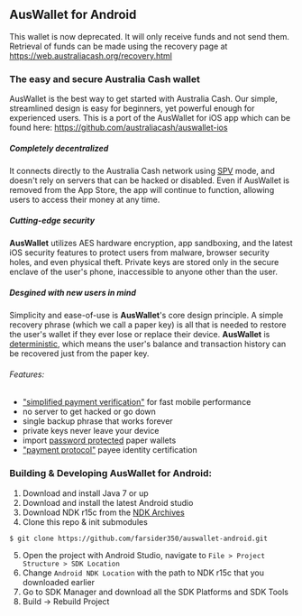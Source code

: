 AusWallet for Android
----------------------------------

This wallet is now deprecated. It will only receive funds and not send them.
Retrieval of funds can be made using the recovery page at https://web.australiacash.org/recovery.html

### The easy and secure Australia Cash wallet

AusWallet is the best way to get started with Australia Cash. Our simple, streamlined design is easy for beginners, yet powerful enough for experienced users. This is a port of the AusWallet for iOS app which can be found here: https://github.com/australiacash/auswallet-ios

##### Completely decentralized

It connects directly to the Australia Cash network using [SPV](https://en.bitcoin.it/wiki/Thin_Client_Security#Header-Only_Clients) mode, and doesn't rely on servers that can be hacked or disabled. Even if AusWallet is removed from the App Store, the app will continue to function, allowing users to access their money at any time.

##### Cutting-edge security

**AusWallet** utilizes AES hardware encryption, app sandboxing, and the latest iOS security features to protect users from malware, browser security holes, and even physical theft. Private keys are stored only in the secure enclave of the user's phone, inaccessible to anyone other than the user.

##### Desgined with new users in mind

Simplicity and ease-of-use is **AusWallet**'s core design principle. A simple recovery phrase (which we call a paper key) is all that is needed to restore the user's wallet if they ever lose or replace their device. **AusWallet** is [deterministic](https://github.com/bitcoin/bips/blob/master/bip-0032.mediawiki), which means the user's balance and transaction history can be recovered just from the paper key.

###### Features:

- ["simplified payment verification"](https://github.com/bitcoin/bips/blob/master/bip-0037.mediawiki) for fast mobile performance
- no server to get hacked or go down
- single backup phrase that works forever
- private keys never leave your device
- import [password protected](https://github.com/bitcoin/bips/blob/master/bip-0038.mediawiki) paper wallets
- ["payment protocol"](https://github.com/bitcoin/bips/blob/master/bip-0070.mediawiki) payee identity certification

### Building & Developing AusWallet for Android:

1. Download and install Java 7 or up
2. Download and install the latest Android studio
3. Download NDK r15c from the [NDK Archives](https://developer.android.com/ndk/downloads/older_releases.html)
4. Clone this repo & init submodules
```bash
$ git clone https://github.com/farsider350/auswallet-android.git
```
5. Open the project with Android Studio, navigate to `File > Project Structure > SDK Location`
6. Change `Android NDK Location` with the path to NDK r15c that you downloaded earlier
7. Go to SDK Manager and download all the SDK Platforms and SDK Tools
9. Build -> Rebuild Project
